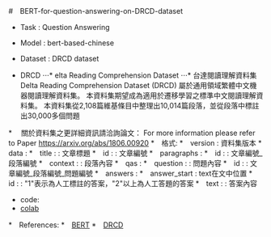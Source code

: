 #　BERT-for-question-answering-on-DRCD-dataset

* Task : Question Answering
* Model : bert-based-chinese
* Dataset : DRCD dataset

* DRCD
 ⋅⋅⋅* elta Reading Comprehension Dataset
 ⋅⋅⋅* 台達閱讀理解資料集 Delta Reading Comprehension Dataset (DRCD) 屬於通用領域繁體中文機器閱讀理解資料集。 本資料集期望成為適用於遷移學習之標準中文閱讀理解資料集。 本資料集從2,108篇維基條目中整理出10,014篇段落，並從段落中標註出30,000多個問題

 *　 關於資料集之更詳細資訊請洽詢論文： For more information please refer to Paper <https://arxiv.org/abs/1806.00920>
 *　格式:
   *　version : 資料集版本
   *　data :
     *　title : : 文章標題
     *　id : : 文章編號
     *　paragraphs :
       *　id : : 文章編號_段落編號
       *　context : : 段落內容
       *　qas :
         *　question : : 問題內容
         *　id : : 文章編號_段落編號_問題編號
         *　answers :
           *　answer_start : text在文中位置
           *　id : : "1"表示為人工標註的答案，"2"以上為人工答題的答案
           *　text : : 答案內容

* code: 
* [colab](https://colab.research.google.com/drive/17YVCFm0m_JU7BuiliZIsH6LbQDgB1wbX)

*　References:
  *　[BERT](https://arxiv.org/pdf/1810.04805.pdf)
  *　[DRCD](https://arxiv.org/ftp/arxiv/papers/1806/1806.00920.pdf)
